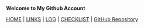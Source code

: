 **Welcome to My Github Account**

[HOME](https://ardanisar.github.io/os212/) |  [LINKS](https://ardanisar.github.io/os212/LINKS/) | [LOG](https://ardanisar.github.io/os212/TXT/mylog.txt) |  [CHECKLIST]() | [GitHub Repository](https://github.com/ardanisar/os212)
